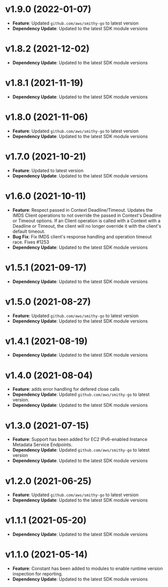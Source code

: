 # v1.9.0 (2022-01-07)

* **Feature**: Updated `github.com/aws/smithy-go` to latest version
* **Dependency Update**: Updated to the latest SDK module versions

# v1.8.2 (2021-12-02)

* **Dependency Update**: Updated to the latest SDK module versions

# v1.8.1 (2021-11-19)

* **Dependency Update**: Updated to the latest SDK module versions

# v1.8.0 (2021-11-06)

* **Feature**: Updated `github.com/aws/smithy-go` to latest version
* **Dependency Update**: Updated to the latest SDK module versions

# v1.7.0 (2021-10-21)

* **Feature**: Updated  to latest version
* **Dependency Update**: Updated to the latest SDK module versions

# v1.6.0 (2021-10-11)

* **Feature**: Respect passed in Context Deadline/Timeout. Updates the IMDS Client operations to not override the passed in Context's Deadline or Timeout options. If an Client operation is called with a Context with a Deadline or Timeout, the client will no longer override it with the client's default timeout.
* **Bug Fix**: Fix IMDS client's response handling and operation timeout race. Fixes #1253
* **Dependency Update**: Updated to the latest SDK module versions

# v1.5.1 (2021-09-17)

* **Dependency Update**: Updated to the latest SDK module versions

# v1.5.0 (2021-08-27)

* **Feature**: Updated `github.com/aws/smithy-go` to latest version
* **Dependency Update**: Updated to the latest SDK module versions

# v1.4.1 (2021-08-19)

* **Dependency Update**: Updated to the latest SDK module versions

# v1.4.0 (2021-08-04)

* **Feature**: adds error handling for defered close calls
* **Dependency Update**: Updated `github.com/aws/smithy-go` to latest version.
* **Dependency Update**: Updated to the latest SDK module versions

# v1.3.0 (2021-07-15)

* **Feature**: Support has been added for EC2 IPv6-enabled Instance Metadata Service Endpoints.
* **Dependency Update**: Updated `github.com/aws/smithy-go` to latest version
* **Dependency Update**: Updated to the latest SDK module versions

# v1.2.0 (2021-06-25)

* **Feature**: Updated `github.com/aws/smithy-go` to latest version
* **Dependency Update**: Updated to the latest SDK module versions

# v1.1.1 (2021-05-20)

* **Dependency Update**: Updated to the latest SDK module versions

# v1.1.0 (2021-05-14)

* **Feature**: Constant has been added to modules to enable runtime version inspection for reporting.
* **Dependency Update**: Updated to the latest SDK module versions

